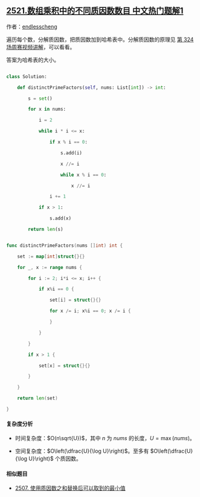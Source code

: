 ## [2521.数组乘积中的不同质因数数目 中文热门题解1](https://leetcode.cn/problems/distinct-prime-factors-of-product-of-array/solutions/100000/fen-jie-zhi-yin-shu-by-endlesscheng-x3kz)

作者：[endlesscheng](https://leetcode.cn/u/endlesscheng)

遍历每个数，分解质因数，把质因数加到哈希表中。分解质因数的原理见 [第 324 场周赛视频讲解](https://www.bilibili.com/video/BV1LW4y1T7if/)，可以看看。

答案为哈希表的大小。

```py [sol1-Python3]
class Solution:
    def distinctPrimeFactors(self, nums: List[int]) -> int:
        s = set()
        for x in nums:
            i = 2
            while i * i <= x:
                if x % i == 0:
                    s.add(i)
                    x //= i
                    while x % i == 0:
                        x //= i
                i += 1
            if x > 1:
                s.add(x)
        return len(s)
```

```go [sol1-Go]
func distinctPrimeFactors(nums []int) int {
	set := map[int]struct{}{}
	for _, x := range nums {
		for i := 2; i*i <= x; i++ {
			if x%i == 0 {
				set[i] = struct{}{}
				for x /= i; x%i == 0; x /= i {
				}
			}
		}
		if x > 1 {
			set[x] = struct{}{}
		}
	}
	return len(set)
}
```

#### 复杂度分析

- 时间复杂度：$O(n\sqrt{U})$，其中 $n$ 为 $\textit{nums}$ 的长度，$U=\max(\textit{nums})$。
- 空间复杂度：$O\left(\dfrac{U}{\log U}\right)$。至多有 $O\left(\dfrac{U}{\log U}\right)$ 个质因数。

#### 相似题目

- [2507. 使用质因数之和替换后可以取到的最小值](https://leetcode.cn/problems/smallest-value-after-replacing-with-sum-of-prime-factors/)
